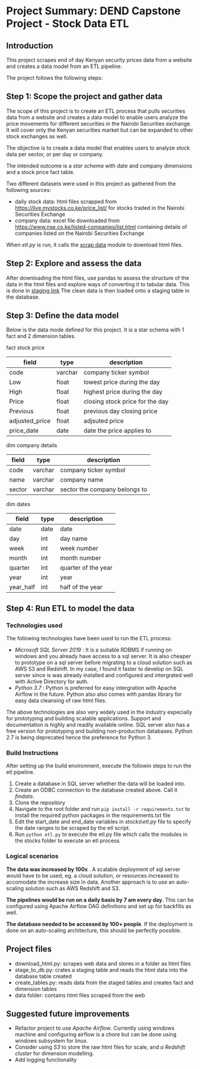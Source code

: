 # Project Summary: DEND Capstone Project - Stock Data ETL

## Introduction
This project scrapes end of day Kenyan security prices data from a website and creates a data model from an ETL pipeline.

The project follows the following steps:

## Step 1: Scope the project and gather data
The scope of this project is to create an ETL process that pulls securities data from a website and creates a data model to enable users analyze the price movements for different securities in the Nairobi Securities exchange. It will cover only the Kenyan securities market but can be expanded to other stock exchanges as well.

The objective is to create a data model that enables users to analyze stock data per sector, or per day or company.

The intended outcome is a *star schema* with date and company dimensions and a stock price fact table.

Two different datasets were used in this project as gathered from the following sources:
- daily stock data: html files scrapped from https://live.mystocks.co.ke/price_list/ for stocks traded in the Nairobi Securities Exchange
- company data: excel file downloaded from https://www.nse.co.ke/listed-companies/list.html containing details of companies listed on the Nairobi Securities Exchange

When *etl.py* is run, it calls the [scrap data](stocks/download_html.py) module to download html files.

## Step 2: Explore and assess the data
After downloading the html files, use pandas to assess the structure of the data in the html files and explore ways of converting it to tabular data. This is done in [staging link](stocks/stage_to_db.py) 
The clean data is then loaded onto a staging table in the database.

## Step 3: Define the data model

Below is the data mode defined for this project. It is a star schema with 1 fact and 2 dimension tables.

fact stock price

|field  	    |type	    |description                        |
|---------------|-----------|-----------------------------------|
|code	        |varchar	|company ticker symbol              |
|Low	        |float	    |lowest price during the day        |
|High	        |float	    |highest price during the day       |
|Price	        |float	    |closing stock price for the day    |
|Previous	    |float	    |previous day closing price         |
|adjusted_price	|float	    |adjsuted price                     |
|price_date	    |date       |date the price applies to          |


dim company details

|field	|type	    |description                    |
|-------|-----------|-------------------------------|
|code	|varchar	|company ticker symbol          |
|name	|varchar	|company name                   |
|sector	|varchar	|sector the company belongs to  |


dim dates

|field	    |type	|description        |
|-----------|-------|-------------------|
|date	    |date	|date               |
|day	    |int	|day name           |
|week	    |int	|week number        |
|month	    |int	|month number       |
|quarter	|int	|quarter of the year|
|year	    |int	|year               |
|year_half	|int	|half of the year   |


## Step 4: Run ETL to model the data

### Technologies used
The following technologies have been used to run the ETL process:
* *Microsoft SQL Server 2019* :   It is a suitable RDBMS if running on windows and you already have access to a sql server. It is also cheaper to prototype on a sql server before migrating to a cloud solution such as AWS S3 and Redshift. In my case, I found it faster to develop on SQL server since is was already installed and configured and intergrated well with Active Directory for auth.
* *Python 3.7*                :   Python is preferred for easy intergration with Apache Airflow in the future. Python also also comes with pandas library for easy data cleansing of raw html files.

The above technologies are also very widely used in the industry especially for prototyping and building scalable applications. Support and documentation is highly and readily available online. SQL server also has a free version for prototyping and building non-production databases. Python 2.7 is being deprecated hence the preference for Python 3.

### Build Instructions
After setting up the build environment, execute the followin steps to run the etl pipeline.
1. Create a database in SQL server whether the data will be loaded into.
2. Create an ODBC connection to the database created above. Call it *findata*.
3. Clone the repository
4. Navigate to the root folder and run `pip install -r requirements.txt` to install the required python packages in the requirements.txt file
5. Edit the start_date and end_date variables in *stocks\etl.py* file to specify the date ranges to be scraped by the etl script.
6. Run `python etl.py` to execute the etl.py file which calls the modules in the stocks folder to execute an etl process

### Logical scenarios
**The data was increased by 100x** . A scalable deployment of sql server would have to be used, eg. a cloud solution, or resources increased to accomodate the increase size in data. Another approach is to use an auto-scaling solution such as AWS Redshift and S3.

**The pipelines would be run on a daily basis by 7 am every day**. This can be configured using Apache Airflow DAG definitions and set up for backfills as well.

**The database needed to be accessed by 100+ people**. If the deployment is done on an auto-scaling architecture, this should be perfectly possible.

## Project files
- download_html.py: scrapes web data and stores in a folder as html files
- stage_to_db.py: crates a staging table and reads the html data into the database table created
- create_tables.py: reads data from the staged tables and creates fact and dimension tables
- data folder: contains html files scraped from the web


## Suggested future improvements
- Refactor project to use *Apache Airflow*. Currently using windows machine and configuring airflow is a chore but can be done using windows subsystem for linux.
- Consider using *S3* to store the raw html files for scale, and *a Redshift cluster* for dimension modelling. 
- Add logging functionality